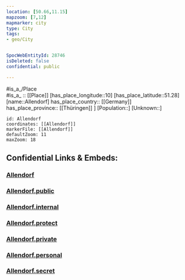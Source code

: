 ```yaml
---
location: [50.66,11.15] 
mapzoom: [7,12] 
mapmarker: city 
type: City
tags:
- geo/City


SpocWebEntityId: 28746
isDeleted: false
confidential: public

---
```

#is_a_/Place  
#is_a_ :: [[Place]] 
[has_place_longitude::10] 
[has_place_latitude::51.28] 
[name::Allendorf] 
has_place_country:: [[Germany]]  
has_place_province:: [[Thüringen]] ] 
[Population::] 
[Unknown::] 


```leaflet
id: Allendorf
coordinates: [[Allendorf]] 
markerFile: [[Allendorf]] 
defaultZoom: 11 
maxZoom: 18
```


## Confidential Links & Embeds: 

### [Allendorf](/_Standards/Earth/Continent/Europe/Europe~Central/Germany/Germany~East/Thüringen/counties~TH/Saalfeld-Rudolstadt/cities~Saalfeld-Rudolst/Schwarzatal~Mitte/boroughs~Schwarzatal-M/Allendorf.md) 

### [Allendorf.public](/_public/Earth/Continent/Europe/Europe~Central/Germany/Germany~East/Thüringen/counties~TH/Saalfeld-Rudolstadt/cities~Saalfeld-Rudolst/Schwarzatal~Mitte/boroughs~Schwarzatal-M/Allendorf.public.md) 

### [Allendorf.internal](/_internal/Earth/Continent/Europe/Europe~Central/Germany/Germany~East/Thüringen/counties~TH/Saalfeld-Rudolstadt/cities~Saalfeld-Rudolst/Schwarzatal~Mitte/boroughs~Schwarzatal-M/Allendorf.internal.md) 

### [Allendorf.protect](/_protect/Earth/Continent/Europe/Europe~Central/Germany/Germany~East/Thüringen/counties~TH/Saalfeld-Rudolstadt/cities~Saalfeld-Rudolst/Schwarzatal~Mitte/boroughs~Schwarzatal-M/Allendorf.protect.md) 

### [Allendorf.private](/_private/Earth/Continent/Europe/Europe~Central/Germany/Germany~East/Thüringen/counties~TH/Saalfeld-Rudolstadt/cities~Saalfeld-Rudolst/Schwarzatal~Mitte/boroughs~Schwarzatal-M/Allendorf.private.md) 

### [Allendorf.personal](/_personal/Earth/Continent/Europe/Europe~Central/Germany/Germany~East/Thüringen/counties~TH/Saalfeld-Rudolstadt/cities~Saalfeld-Rudolst/Schwarzatal~Mitte/boroughs~Schwarzatal-M/Allendorf.personal.md) 

### [Allendorf.secret](/_secret/Earth/Continent/Europe/Europe~Central/Germany/Germany~East/Thüringen/counties~TH/Saalfeld-Rudolstadt/cities~Saalfeld-Rudolst/Schwarzatal~Mitte/boroughs~Schwarzatal-M/Allendorf.secret.md)

